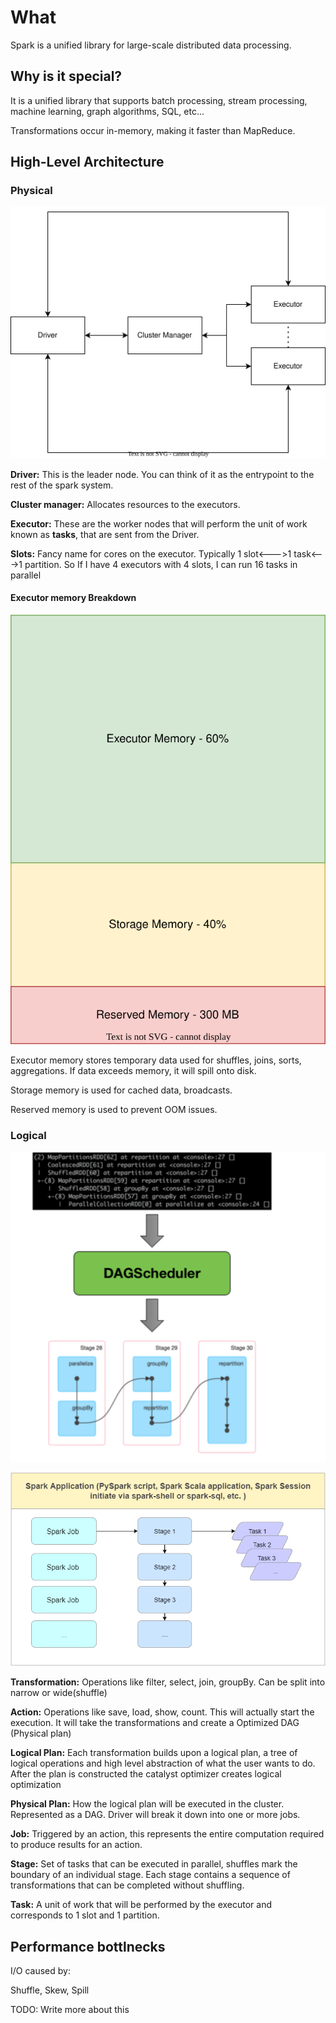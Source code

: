 # What
Spark is a unified library for large-scale distributed data processing.

## Why is it special?
It is a unified library that supports batch processing, stream processing, machine learning, graph algorithms, 
SQL, etc...

Transformations occur in-memory, making it faster than MapReduce.


## High-Level Architecture

### Physical
![spark physical architecture.svg](spark%20physical%20architecture.svg)

**Driver:** This is the leader node. You can think of it as the entrypoint to the rest of the spark system.

**Cluster manager:** Allocates resources to the executors.

**Executor:** These are the worker nodes that will perform the unit of work known as **tasks**, that are sent from the Driver.

**Slots:** Fancy name for cores on the executor. Typically 1 slot<--->1 task<--->1 partition. 
So If I have 4 executors with 4 slots, I can run 16 tasks in parallel

#### Executor memory Breakdown
![Executor-memory-breakdown.svg](Executor-memory-breakdown.svg)

Executor memory stores temporary data used for shuffles, joins, sorts, aggregations. If data exceeds memory, it will spill onto disk.

Storage memory is used for cached data, broadcasts.

Reserved memory is used to prevent OOM issues.

### Logical

![img.png](dag_to_job_stage_task.png)

![img_1.png](Job_Stage_Task.png)

**Transformation:** Operations like filter, select, join, groupBy. Can be split into narrow or wide(shuffle)

**Action:** Operations like save, load, show, count. This will actually start the execution. It will take the transformations
and create a Optimized DAG (Physical plan)

**Logical Plan:** Each transformation builds upon a logical plan, a tree of logical operations and high level abstraction
of what the user wants to do. After the plan is constructed the catalyst optimizer creates logical optimization

**Physical Plan:** How the logical plan will be executed in the cluster. Represented as a DAG. Driver will break it down into 
one or more jobs. 

**Job:** Triggered by an action, this represents the entire computation required to produce results for an action.

**Stage:** Set of tasks that can be executed in parallel, shuffles mark the boundary of an individual stage. 
Each stage contains a sequence of transformations that can be completed without shuffling.

**Task:** A unit of work that will be performed by the executor and corresponds to 1 slot and 1 partition.


## Performance bottlnecks

I/O caused by:

Shuffle, Skew, Spill

TODO: Write more about this
